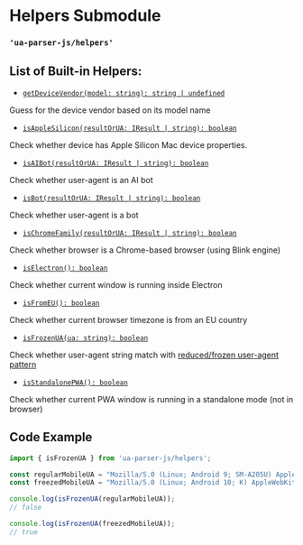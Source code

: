 # Helpers Submodule

### `'ua-parser-js/helpers'`

## List of Built-in Helpers:

- [`getDeviceVendor(model: string): string | undefined`](/api/submodules/helpers/get-device-vendor)

Guess for the device vendor based on its model name

- [`isAppleSilicon(resultOrUA: IResult | string): boolean`](/api/submodules/helpers/is-apple-silicon)

Check whether device has Apple Silicon Mac device properties.

- [`isAIBot(resultOrUA: IResult | string): boolean`](/api/submodules/helpers/is-ai-bot)

Check whether user-agent is an AI bot

- [`isBot(resultOrUA: IResult | string): boolean`](/api/submodules/helpers/is-bot)

Check whether user-agent is a bot

- [`isChromeFamily(resultOrUA: IResult | string): boolean`](/api/submodules/helpers/is-chrome-family)

Check whether browser is a Chrome-based browser (using Blink engine)

- [`isElectron(): boolean`](/api/submodules/helpers/is-electron)

Check whether current window is running inside Electron

- [`isFromEU(): boolean`](/api/submodules/helpers/is-from-eu)

Check whether current browser timezone is from an EU country

- [`isFrozenUA(ua: string): boolean`](/api/submodules/helpers/is-frozen-ua)

Check whether user-agent string match with [reduced/frozen user-agent pattern](https://www.chromium.org/updates/ua-reduction/)

- [`isStandalonePWA(): boolean`](/api/submodules/helpers/is-standalone-pwa)

Check whether current PWA window is running in a standalone mode (not in browser)

## Code Example

```js
import { isFrozenUA } from 'ua-parser-js/helpers';

const regularMobileUA = "Mozilla/5.0 (Linux; Android 9; SM-A205U) AppleWebKit/537.36 (KHTML, like Gecko) Chrome/93.0.1234.56 Mobile Safari/537.36";
const freezedMobileUA = "Mozilla/5.0 (Linux; Android 10; K) AppleWebKit/537.36 (KHTML, like Gecko) Chrome/93.0.0.0 Mobile Safari/537.36";

console.log(isFrozenUA(regularMobileUA));
// false

console.log(isFrozenUA(freezedMobileUA));
// true
```